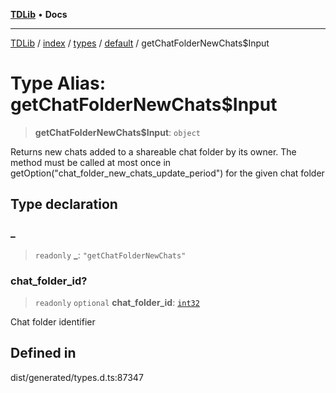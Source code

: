 [**TDLib**](../../../../../../README.md) • **Docs**

***

[TDLib](../../../../../../modules.md) / [index](../../../../../README.md) / [types](../../../README.md) / [default](../README.md) / getChatFolderNewChats$Input

# Type Alias: getChatFolderNewChats$Input

> **getChatFolderNewChats$Input**: `object`

Returns new chats added to a shareable chat folder by its owner. The method must be called at most once in getOption("chat_folder_new_chats_update_period") for the given chat folder

## Type declaration

### \_

> `readonly` **\_**: `"getChatFolderNewChats"`

### chat\_folder\_id?

> `readonly` `optional` **chat\_folder\_id**: [`int32`](int32.md)

Chat folder identifier

## Defined in

dist/generated/types.d.ts:87347
